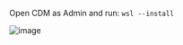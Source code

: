 

Open CDM as Admin and run: `wsl --install`



![image](https://github.com/geraldotech/CheatSheets/assets/92253544/740f7172-4d96-42b4-8041-1cbcc59141cd)



